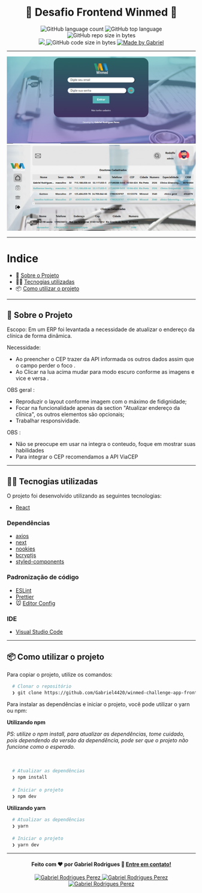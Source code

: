 <h1 align="center">
  📃 Desafio Frontend Winmed 📃
</h1>

<p align="center">
   <img alt="GitHub language count" src="https://img.shields.io/github/languages/count/Gabriel4420/winmed-challenge-app-frontend">

  <img alt="GitHub top language" src="https://img.shields.io/github/languages/top/Gabriel4420/winmed-challenge-app-frontend?logo=html">

  <img alt="GitHub repo size in bytes" src="https://img.shields.io/github/repo-size/Gabriel4420/winmed-challenge-app-frontend?color=green">

  <br>
  
  <a href="https://www.codacy.com/manual/Gabriel4420/winmed-challenge-app-frontend?utm_source=github.com&amp;utm_medium=referral&amp;utm_content=Gabriel4420/winmed-challenge-app-frontend&amp;utm_campaign=Badge_Grade">
    <img src="https://app.codacy.com/project/badge/Grade/6dd6b46abeb14e99935a2b9ac5c6ede2"/>
  </a>
  
  <img alt="GitHub code size in bytes" src="https://img.shields.io/github/last-commit/Gabriel4420/winmed-challenge-app-frontend">


  <a href="https://www.linkedin.com/in/gabriel-rodrigues-perez-2069b072/">
    <img alt="Made by Gabriel" src="https://img.shields.io/badge/made%20by-Gabriel-%2304D361">
  </a>
</p>

---

<p align="center">
  <img alt="Gif da Aplicação" src="./Login.png" />
  <img alt="Gif da Aplicação" src="./Home.png" />
</p>

---

# Indice

- :rocket: [Sobre o Projeto](#rocket-sobre-o-projeto)
- 👨‍💻️ [Tecnogias utilizadas](#%EF%B8%8F-tecnogias-utilizadas)
- 📦️ [Como utilizar o projeto](#%EF%B8%8F-como-utilizar-o-projeto)
---

## :rocket: Sobre o Projeto

Escopo:
Em um ERP foi levantada a necessidade de atualizar o endereço da clínica de forma dinâmica.

Necessidade: 
- Ao preencher o CEP trazer da API informada os outros dados assim que o campo perder o foco .
- Ao Clicar na lua acima mudar para modo escuro conforme as imagens e vice e versa .

OBS geral :
- Reproduzir o layout conforme imagem com o máximo de fidignidade;
- Focar na funcionalidade apenas da section "Atualizar endereço da clínica", os outros elementos são opcionais;
- Trabalhar responsividade.

OBS :
- Não se preocupe em usar na integra o conteudo, foque em mostrar suas habilidades 
- Para integrar o CEP recomendamos a API ViaCEP


---

## 👨‍💻️ Tecnogias utilizadas

O projeto foi desenvolvido utilizando as seguintes tecnologias:

- [React](https://pt-br.reactjs.org)


### Dependências

  - [axios](https://axios-http.com/docs/intro)
  - [next](https://nextjs.org/docs)
  - [nookies](https://github.com/maticzav/nookies)
  - [bcryptjs](https://www.npmjs.com/package/bcryptjs)
  - [styled-components](https://styled-components.com/docs/basics)


### Padronização de código

  - [ESLint](https://eslint.org/)
  - [Prettier](https://prettier.io/)
  - :mouse: [Editor Config](https://editorconfig.org/)

### IDE

  - [Visual Studio Code](https://code.visualstudio.com/)

---

## 📦️ Como utilizar o projeto

Para copiar o projeto, utilize os comandos:

```bash
  # Clonar o repositório
  ❯ git clone https://github.com/Gabriel4420/winmed-challenge-app-frontend.git

```
Para instalar as dependências e iniciar o projeto, você pode utilizar o yarn ou npm:

**Utilizando npm**

*PS: utilize o npm install, para atualizar as dependências, tome cuidado, pois dependendo da versão da dependência, pode ser que o projeto não funcione como o esperado.*

```bash
  

  # Atualizar as dependências
  ❯ npm install
 
  # Iniciar o projeto
  ❯ npm dev
```

**Utilizando yarn**



```bash
  # Atualizar as dependências
  ❯ yarn

  # Iniciar o projeto
  ❯ yarn dev
```

---

<h4 align="center">
  Feito com ❤️ por Gabriel Rodrigues 👋️ <a href="mailto:gabriel_rodrigues_perez@hotmail.com">Entre em contato!</a>
</h4>

<p align="center">

  <a href="https://www.linkedin.com/in/gabriel-rodrigues-perez-2069b072/">
    <img alt="Gabriel Rodrigues Perez" src="https://img.shields.io/badge/LinkedIn-Gabriel_Rodrigues-0e76a8?style=flat&logoColor=white&logo=linkedin">
  </a>
  <a href="https://www.facebook.com/gabriel.rodrigues.perez">
    <img alt="Gabriel Rodrigues Perez" src="https://img.shields.io/badge/Facebook-Gabriel_Rodrigues-1778F2?style=flat&logoColor=white&logo=facebook">
  </a>
  <a href="https://www.instagram.com/gabriel_rodrigues_perez/">
    <img alt="Gabriel Rodrigues Perez" src="https://img.shields.io/badge/Instagram-@gabriel4420-833AB4?style=flat&logoColor=white&logo=instagram">
  </a>
  
  
</p>